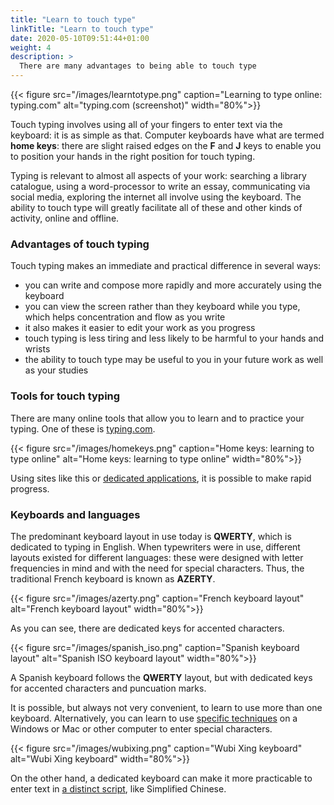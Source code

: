 ```yaml
---
title: "Learn to touch type"
linkTitle: "Learn to touch type"
date: 2020-05-10T09:51:44+01:00
weight: 4
description: >
  There are many advantages to being able to touch type
---
```


{{< figure src="/images/learntotype.png" caption="Learning to type online: typing.com" alt="typing.com (screenshot)" width="80%">}}

Touch typing involves using all of your fingers to enter text via the keyboard: it is as simple as that. Computer keyboards have what are termed **home keys**: there are slight raised edges on the **F** and **J** keys to enable you to position your hands in the right position for touch typing.

Typing is relevant to almost all aspects of your work: searching a library catalogue, using a word-processor to write an essay, communicating via social media, exploring the internet all involve using the keyboard. The ability to touch type will greatly facilitate all of these and other kinds of activity, online and offline. 

### Advantages of touch typing

Touch typing makes an immediate and practical difference in several ways:

- you can write and compose more rapidly and more accurately using the keyboard
- you can view the screen rather than they keyboard while you type, which helps concentration and flow as you write
- it also makes it easier to edit your work as you progress
- touch typing is less tiring and less likely to be harmful to your hands and wrists
- the ability to touch type may be useful to you in your future work as well as your studies

### Tools for touch typing

There are many online tools that allow you to learn and to practice your typing. One of these is [typing.com](typing.com).

{{< figure src="/images/homekeys.png" caption="Home keys: learning to type online" alt="Home keys: learning to type online" width="80%">}}

Using sites like this or [dedicated applications](/docs/applications/#touch-typing), it is possible to make rapid progress. 

### Keyboards and languages

The predominant keyboard layout in use today is **QWERTY**, which is dedicated to typing in English. When typewriters were in use, different layouts existed for different languages: these were designed with letter frequencies in mind and with the need for special characters. Thus, the traditional French keyboard is known as **AZERTY**.

{{< figure src="/images/azerty.png" caption="French keyboard layout" alt="French keyboard layout" width="80%">}}

As you can see, there are dedicated keys for accented characters. 

{{< figure src="/images/spanish_iso.png" caption="Spanish keyboard layout" alt="Spanish ISO keyboard layout" width="80%">}}

A Spanish keyboard follows the **QWERTY** layout, but with dedicated keys for accented characters and puncuation marks. 

It is possible, but always not very convenient, to learn to use more than one keyboard. Alternatively, you can learn to use [specific techniques](/docs/tips/accented-characters/) on a Windows or Mac or other computer to enter special characters. 

{{< figure src="/images/wubixing.png" caption="Wubi Xing keyboard" alt="Wubi Xing keyboard" width="80%">}}

On the other hand, a dedicated keyboard can make it more practicable to enter text in [a distinct script](/docs/scripts-and-unicode/what-is-a-script/#cjk-scripts), like Simplified Chinese. 